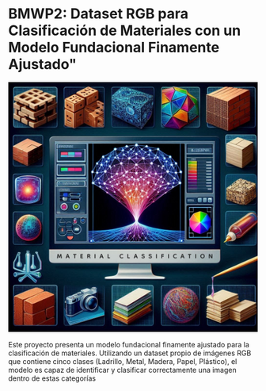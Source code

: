 # BMWP2: Dataset RGB para Clasificación de Materiales con un Modelo Fundacional Finamente Ajustado"

<p align="center">
  <img src="logo.jpg" alt="Descripción alternativa de la imagen">
</p>

Este proyecto presenta un modelo fundacional finamente ajustado para la clasificación de materiales. Utilizando un dataset propio de imágenes RGB que contiene cinco clases (Ladrillo, Metal, Madera, Papel, Plástico), el modelo es capaz de identificar y clasificar correctamente una imagen dentro de estas categorías
